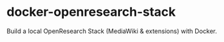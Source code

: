 # docker-openresearch-stack
Build a local OpenResearch Stack (MediaWiki &amp; extensions) with Docker. 
